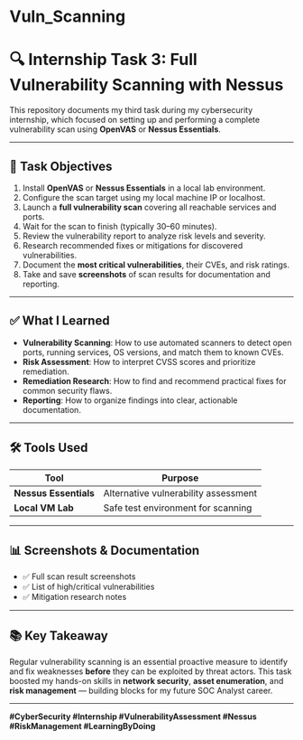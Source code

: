 # Vuln_Scanning
# 🔍 Internship Task 3: Full Vulnerability Scanning with Nessus

This repository documents my third task during my cybersecurity internship, which focused on setting up and performing a complete vulnerability scan using **OpenVAS** or **Nessus Essentials**.

---

## 📌 Task Objectives

1. Install **OpenVAS** or **Nessus Essentials** in a local lab environment.
2. Configure the scan target using my local machine IP or localhost.
3. Launch a **full vulnerability scan** covering all reachable services and ports.
4. Wait for the scan to finish (typically 30–60 minutes).
5. Review the vulnerability report to analyze risk levels and severity.
6. Research recommended fixes or mitigations for discovered vulnerabilities.
7. Document the **most critical vulnerabilities**, their CVEs, and risk ratings.
8. Take and save **screenshots** of scan results for documentation and reporting.

---

## ✅ What I Learned

- **Vulnerability Scanning**: How to use automated scanners to detect open ports, running services, OS versions, and match them to known CVEs.
- **Risk Assessment**: How to interpret CVSS scores and prioritize remediation.
- **Remediation Research**: How to find and recommend practical fixes for common security flaws.
- **Reporting**: How to organize findings into clear, actionable documentation.

---

## 🛠 Tools Used

| Tool              | Purpose                                 |
|-------------------|-----------------------------------------|
| **Nessus Essentials** | Alternative vulnerability assessment |
| **Local VM Lab**  | Safe test environment for scanning      |

---

## 📊 Screenshots & Documentation

- ✅ Full scan result screenshots
- ✅ List of high/critical vulnerabilities
- ✅ Mitigation research notes

---

## 📚 Key Takeaway

Regular vulnerability scanning is an essential proactive measure to identify and fix weaknesses **before** they can be exploited by threat actors. This task boosted my hands-on skills in **network security**, **asset enumeration**, and **risk management** — building blocks for my future SOC Analyst career.

---

**#CyberSecurity #Internship #VulnerabilityAssessment #Nessus #RiskManagement #LearningByDoing**

